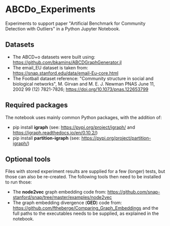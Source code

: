 # ABCDo_Experiments
Experiments to support paper "Artificial Benchmark for Community Detection with Outliers" in a Python Jupyter Notebook.

## Datasets

* The ABCD+o datasets were built using: https://github.com/bkamins/ABCDGraphGenerator.jl
* The email_EU dataset is taken from: https://snap.stanford.edu/data/email-Eu-core.html
* The Football dataset reference: "Community structure in social and biological networks", M. Girvan and M. E. J. Newman PNAS June 11, 2002 99 (12) 7821-7826; https://doi.org/10.1073/pnas.122653799

## Required packages

The notebook uses mainly common Python packages, with the addition of:
* pip install **igraph** (see: https://pypi.org/project/igraph/ and https://igraph.readthedocs.io/en/0.10.2/)
* pip install **partition-igraph** (see: https://pypi.org/project/partition-igraph/)

## Optional tools

Files with stored experiment results are supplied for a few (longer) tests, but those can also be re-created. The following tools then need to be installed to run those: 
* The **node2vec** graph embedding code from: https://github.com/snap-stanford/snap/tree/master/examples/node2vec
* The graph embedding divergence (**GED**) code from: https://github.com/ftheberge/Comparing_Graph_Embeddings
and the full paths to the executables needs to be supplied, as explained in the notebook.
